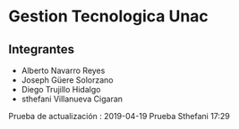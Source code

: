 # Gestion Tecnologica Unac  
## Integrantes
* Alberto Navarro Reyes
* Joseph Güere Solorzano
* Diego Trujillo Hidalgo
* sthefani Villanueva Cigaran

Prueba de actualización : 2019-04-19
Prueba Sthefani 17:29
